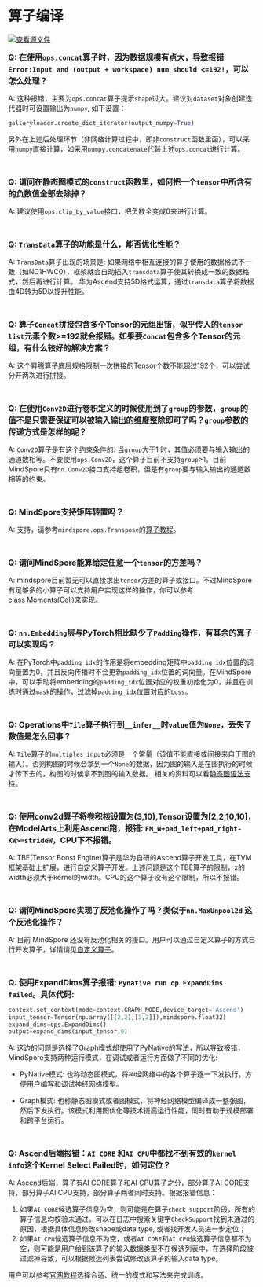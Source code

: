 ﻿# 算子编译

[![查看源文件](https://mindspore-website.obs.cn-north-4.myhuaweicloud.com/website-images/r1.7/resource/_static/logo_source.png)](https://gitee.com/mindspore/docs/blob/r1.7/docs/mindspore/source_zh_cn/faq/operators_compile.md)

<font size=3>**Q: 在使用`ops.concat`算子时，因为数据规模有点大，导致报错`Error:Input and (output + workspace) num should <=192!`，可以怎么处理？**</font>

A: 这种报错，主要为`ops.concat`算子提示`shape`过大。建议对`dataset`对象创建迭代器时可设置输出为`numpy`, 如下设置：

```python
gallaryloader.create_dict_iterator(output_numpy=True)
```

另外在上述后处理环节（非网络计算过程中，即非`construct`函数里面），可以采用`numpy`直接计算，如采用`numpy.concatenate`代替上述`ops.concat`进行计算。

<br/>

<font size=3>**Q: 请问在静态图模式的`construct`函数里，如何把一个`tensor`中所含有的负数值全部去除掉？**</font>

A: 建议使用`ops.clip_by_value`接口，把负数全变成0来进行计算。

<br/>

<font size=3>**Q: `TransData`算子的功能是什么，能否优化性能？**</font>

A: `TransData`算子出现的场景是: 如果网络中相互连接的算子使用的数据格式不一致（如NC1HWC0），框架就会自动插入`transdata`算子使其转换成一致的数据格式，然后再进行计算。 华为Ascend支持5D格式运算，通过`transdata`算子将数据由4D转为5D以提升性能。

<br/>

<font size=3>**Q: 算子`Concat`拼接包含多个Tensor的元组出错，似乎传入的`tensor list`元素个数>=192就会报错。如果要`Concat`包含多个Tensor的元组，有什么较好的解决方案？**</font>

A: 这个昇腾算子底层规格限制一次拼接的Tensor个数不能超过192个，可以尝试分开两次进行拼接。

<br/>

<font size=3>**Q: 在使用`Conv2D`进行卷积定义的时候使用到了`group`的参数，`group`的值不是只需要保证可以被输入输出的维度整除即可了吗？`group`参数的传递方式是怎样的呢？**</font>

A: `Conv2D`算子是有这个约束条件的: 当`group`大于1 时，其值必须要与输入输出的通道数相等。不要使用`ops.Conv2D`，这个算子目前不支持`group`>1。目前MindSpore只有`nn.Conv2D`接口支持组卷积，但是有`group`要与输入输出的通道数相等的约束。

<br/>

<font size=3>**Q: MindSpore支持矩阵转置吗？**</font>

A: 支持，请参考`mindspore.ops.Transpose`的[算子教程](https://www.mindspore.cn/docs/zh-CN/r1.7/api_python/ops/mindspore.ops.Transpose.html#mindspore.ops.Transpose)。

<br/>

<font size=3>**Q: 请问MindSpore能算给定任意一个`tensor`的方差吗？**</font>

A: mindspore目前暂无可以直接求出`tensor`方差的算子或接口。不过MindSpore有足够多的小算子可以支持用户实现这样的操作，你可以参考[class Moments(Cell)](https://www.mindspore.cn/docs/en/r1.7/_modules/mindspore/nn/layer/math.html#Moments)来实现。

<br/>

<font size=3>**Q: `nn.Embedding`层与PyTorch相比缺少了`Padding`操作，有其余的算子可以实现吗？**</font>

A: 在PyTorch中`padding_idx`的作用是将embedding矩阵中`padding_idx`位置的词向量置为0，并且反向传播时不会更新`padding_idx`位置的词向量。在MindSpore中，可以手动将embedding的`padding_idx`位置对应的权重初始化为0，并且在训练时通过`mask`的操作，过滤掉`padding_idx`位置对应的`Loss`。

<br/>

<font size=3>**Q: Operations中`Tile`算子执行到`__infer__`时`value`值为`None`，丢失了数值是怎么回事？**</font>

A: `Tile`算子的`multiples input`必须是一个常量（该值不能直接或间接来自于图的输入）。否则构图的时候会拿到一个`None`的数据，因为图的输入是在图执行的时候才传下去的，构图的时候拿不到图的输入数据。
相关的资料可以看[静态图语法支持](https://www.mindspore.cn/docs/zh-CN/r1.7/note/static_graph_syntax_support.html)。

<br/>

<font size=3>**Q: 使用conv2d算子将卷积核设置为(3,10),Tensor设置为[2,2,10,10]，在ModelArts上利用Ascend跑，报错: `FM_W+pad_left+pad_right-KW>=strideW`，CPU下不报错。**</font>

A: TBE(Tensor Boost Engine)算子是华为自研的Ascend算子开发工具，在TVM框架基础上扩展，进行自定义算子开发。上述问题是这个TBE算子的限制，x的width必须大于kernel的width。CPU的这个算子没有这个限制，所以不报错。

<br/>

<font size=3>**Q: 请问MindSpore实现了反池化操作了吗？类似于`nn.MaxUnpool2d` 这个反池化操作？**</font>

A: 目前 MindSpore 还没有反池化相关的接口。用户可以通过自定义算子的方式自行开发算子，详情请见[自定义算子](https://www.mindspore.cn/tutorials/experts/zh-CN/r1.7/operation/op_custom.html)。

<br/>

<font size=3>**Q: 使用ExpandDims算子报错: `Pynative run op ExpandDims failed`。具体代码:**</font>

```python
context.set_context(mode=context.GRAPH_MODE,device_target='Ascend')
input_tensor=Tensor(np.array([[2,2],[2,2]]),mindspore.float32)
expand_dims=ops.ExpandDims()
output=expand_dims(input_tensor,0)
```

A: 这边的问题是选择了Graph模式却使用了PyNative的写法，所以导致报错，MindSpore支持两种运行模式，在调试或者运行方面做了不同的优化:

- PyNative模式: 也称动态图模式，将神经网络中的各个算子逐一下发执行，方便用户编写和调试神经网络模型。

- Graph模式: 也称静态图模式或者图模式，将神经网络模型编译成一整张图，然后下发执行。该模式利用图优化等技术提高运行性能，同时有助于规模部署和跨平台运行。

<br/>

<font size=3>**Q: Ascend后端报错：`AI CORE` 和`AI CPU`中都找不到有效的`kernel info`这个Kernel Select Failed时，如何定位？**</font>

A: Ascend后端，算子有AI CORE算子和AI CPU算子之分，部分算子AI CORE支持，部分算子AI CPU支持，部分算子两者同时支持。根据报错信息：

1. 如果`AI CORE`候选算子信息为空，则可能是在算子`check support`阶段，所有的算子信息均校验未通过。可以在日志中搜索关键字`CheckSupport`找到未通过的原因，根据具体信息修改shape或data type, 或者找开发人员进一步定位；
2. 如果`AI CPU`候选算子信息不为空，或者`AI CORE`和`AI CPU`候选算子信息都不为空，则可能是用户给到该算子的输入数据类型不在候选列表中，在选择阶段被过滤掉导致，可以根据候选列表尝试修改该算子的输入data type。

用户可以参考[官网教程](https://www.mindspore.cn/tutorials/zh-CN/r1.7/advanced/pynative_graph/pynative.html)选择合适、统一的模式和写法来完成训练。
